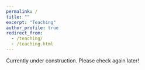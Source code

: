 ```yaml
---
permalink: /
title: ""
excerpt: "Teaching"
author_profile: true
redirect_from: 
  - /teaching/
  - /teaching.html
---
```


Currently under construction. Please check again later!
